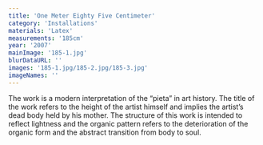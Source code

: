 ```yaml
---
title: 'One Meter Eighty Five Centimeter'
category: 'Installations'
materials: 'Latex'
measurements: '185cm'
year: '2007'
mainImage: '185-1.jpg'
blurDataURL: ''
images: '185-1.jpg/185-2.jpg/185-3.jpg'
imageNames: ''
---
```


The work is a modern interpretation of the “pieta” in art history. The title of the work refers to the height of the artist himself and implies the artist’s dead body held by his mother. The structure of this work is intended to reflect lightness and the organic pattern refers to the deterioration of the organic form and the abstract transition from body to soul.